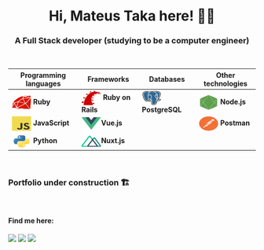 <h1 align="center">Hi, Mateus Taka here! 👋😁</h1>
<h3 align="center">A Full Stack developer (studying to be a computer engineer)</h3>
<br>

| Programming languages | Frameworks | Databases | Other technologies |
|--|--|--|--|
| <img align="center" alt="Ruby" height="30" width="40" src="https://raw.githubusercontent.com/devicons/devicon/master/icons/ruby/ruby-plain.svg"><a><b> Ruby</b></a> | <img align="center" alt="Ruby on Rails" height="30" width="40" src="https://github.com/devicons/devicon/blob/master/icons/rails/rails-plain.svg"><a><b> Ruby on Rails</b></a> | <img align="center" alt="PostgreSQL" height="30" width="40" src="https://raw.githubusercontent.com/devicons/devicon/master/icons/postgresql/postgresql-original.svg"><a><b> PostgreSQL</b></a> | <img align="center" alt="NodeJS" height="30" width="40" src="https://raw.githubusercontent.com/devicons/devicon/master/icons/nodejs/nodejs-plain.svg"><a><b> Node.js</b></a> |
| <img align="center" alt="Js" height="30" width="40" src="https://raw.githubusercontent.com/devicons/devicon/master/icons/javascript/javascript-original.svg"><a><b> JavaScript</b></a> | <img align="center" alt="VueJS" height="30" width="40" src="https://raw.githubusercontent.com/devicons/devicon/master/icons/vuejs/vuejs-original.svg"><a><b>Vue.js</b></a> |  | <img align="center" alt="Postamn" height="30" width="40" src="https://raw.githubusercontent.com/devicons/devicon/master/icons/postman/postman-original.svg"><a><b> Postman</b></a> |
| <img align="center" alt="Python" height="30" width="40" src="https://raw.githubusercontent.com/devicons/devicon/master/icons/python/python-original.svg"><a><b> Python</b></a> | <img align="center" alt="NuxtJS" height="30" width="40" src="https://raw.githubusercontent.com/devicons/devicon/master/icons/nuxtjs/nuxtjs-original.svg"><a><b>Nuxt.js</b></a> |  |  |
<br>

<!--
<div>
   <a href="https://github.com/MateusTakamatsu">
   <img height="180em" src="https://github-readme-stats.vercel.app/api?username=MateusTakamatsu&show_icons=true&theme=monokai&include_all_commits=true&count_private=true"/>
   <img height="180em" src="https://github-readme-stats.vercel.app/api/top-langs/?username=MateusTakamatsu&layout=compact&langs_count=6&theme=monokai"/>
</div><br>
-->


### Portfolio under construction 🏗️
<br>

#### Find me here:
<div>
  <a href = "mailto:mateus.takamatsu.dev@gmail.com"><img src="https://img.shields.io/badge/-Gmail-%23333?style=for-the-badge&logo=gmail&logoColor=white" target="_blank"></a>
  <a href="https://www.linkedin.com/in/mateus-machado-takamatsu-999822310" target="_blank"><img src="https://img.shields.io/badge/-LinkedIn-%230072B1?style=for-the-badge&logo=LinkedIn&logoColor=white" target="_blank"></a>
  <a href="https://instagram.com/mateustaka" target="_blank"><img src="https://img.shields.io/badge/-Instagram-%23E4405F?style=for-the-badge&logo=instagram&logoColor=white" target="_blank"></a>
</div>

<!--
<div>
  ![Snake animation](https://github.com/MateusTakamatsu/MateusTakamatsu/blob/output/github-contribution-grid-snake.svg)
</div>
-->
